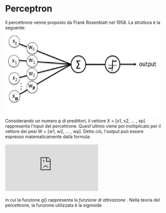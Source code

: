 # Perceptron

Il percettrone venne proposto da Frank Rosenblatt nel 1958. La struttura è la seguente:
<br>
<img  src="./img/percettrone.JPG" height="280" width="500" style="text-align: center">
<br>
Considerando un numero p di predittori, il vettore X = [x1, x2, ... , xp] rappresenta l'input del percettrone. Quest'ultimo viene poi moltiplicato per il vettore dei pesi W = [w1, w2, ... , wp]. Detto ciò, l'output può essere espresso matematicamente dalla formula:
<br><br>
![first equation](https://latex.codecogs.com/gif.latex?%5Ctextit%7Boutput%7D%20%3D%20g%28%5Csum_%7Bp%3D1%7D%20%5E%7BP%7Dw_%7Bp%7Dx_%7Bp%7D%29)
<br><br>
in cui la funzione g() rappresenta la <i> funzione di attivazione </i>. Nella teoria del percettrone, la funzione utilizzata è la sigmoide

  
   
  
  
  
  
